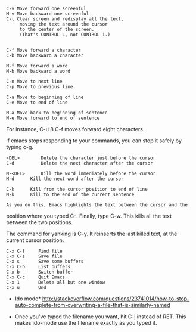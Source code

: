 	C-v	Move forward one screenful
	M-v	Move backward one screenful
	C-l	Clear screen and redisplay all the text,
		 moving the text around the cursor
		 to the center of the screen.
		 (That's CONTROL-L, not CONTROL-1.)


	C-f	Move forward a character
	C-b	Move backward a character

	M-f	Move forward a word
	M-b	Move backward a word

	C-n	Move to next line
	C-p	Move to previous line

	C-a	Move to beginning of line
	C-e	Move to end of line

	M-a	Move back to beginning of sentence
	M-e	Move forward to end of sentence

For instance, C-u 8 C-f moves forward eight characters.

if emacs stops responding to your commands, you can stop it safely by
typing c-g.

	<DEL>        Delete the character just before the cursor
	C-d   	     Delete the next character after the cursor

	M-<DEL>      Kill the word immediately before the cursor
	M-d	     Kill the next word after the cursor

	C-k	     Kill from the cursor position to end of line
	M-k	     Kill to the end of the current sentence

	As you do this, Emacs highlights the text between the cursor and the
position where you typed C-<SPC>.  Finally, type C-w.  This kills all
the text between the two positions.

The command for yanking is C-y.  It reinserts the last killed text,
at the current cursor position.

	C-x C-f		Find file
	C-x C-s		Save file
	C-x s		Save some buffers
	C-x C-b		List buffers
	C-x b		Switch buffer
	C-x C-c		Quit Emacs
	C-x 1		Delete all but one window
	C-x u		Und

* Ido mode*
http://stackoverflow.com/questions/23741014/how-to-stop-auto-complete-from-overwriting-a-file-that-is-similarly-named
- Once you've typed the filename you want, hit C-j instead of RET. This makes ido-mode use the filename exactly as you typed it.
